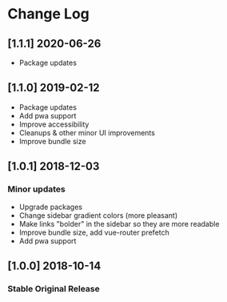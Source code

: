 # Change Log

## [1.1.1] 2020-06-26
- Package updates

## [1.1.0] 2019-02-12
- Package updates
- Add pwa support
- Improve accessibility
- Cleanups & other minor UI improvements
- Improve bundle size

## [1.0.1] 2018-12-03
### Minor updates
- Upgrade packages
- Change sidebar gradient colors (more pleasant)
- Make links "bolder" in the sidebar so they are more readable
- Improve bundle size, add vue-router prefetch
- Add pwa support


## [1.0.0] 2018-10-14
### Stable Original Release
